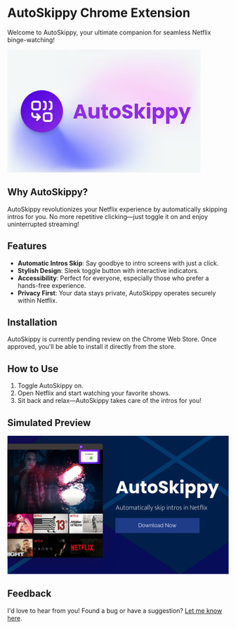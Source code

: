 # AutoSkippy Chrome Extension

Welcome to AutoSkippy, your ultimate companion for seamless Netflix binge-watching!

![AutoSkippy Promo Tile](assets/CWS_autoskippy_promo_tile.png)

## Why AutoSkippy?

AutoSkippy revolutionizes your Netflix experience by automatically skipping intros for you. No more repetitive clicking—just toggle it on and enjoy uninterrupted streaming!

## Features

- **Automatic Intros Skip**: Say goodbye to intro screens with just a click.
- **Stylish Design**: Sleek toggle button with interactive indicators.
- **Accessibility**: Perfect for everyone, especially those who prefer a hands-free experience.
- **Privacy First**: Your data stays private, AutoSkippy operates securely within Netflix.

## Installation

AutoSkippy is currently pending review on the Chrome Web Store. Once approved, you'll be able to install it directly from the store.

## How to Use

1. Toggle AutoSkippy on.
2. Open Netflix and start watching your favorite shows.
3. Sit back and relax—AutoSkippy takes care of the intros for you!

## Simulated Preview

![AutoSkippy Listing](assets/CWS_autoskippy_listing_1.png)

## Feedback

I'd love to hear from you! Found a bug or have a suggestion? [Let me know here](https://github.com/imtiazraqib/AutoSkippy/issues/new).
